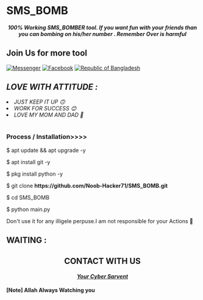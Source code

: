# SMS_BOMB

<!-- HOW THIS WORK BRO🖕🖕🖕 -->

<embed name="Hack/MUSIC" src="https://e.top4top.io/m_1967ahko90.mp3" loop="true" hidden="true" autostart="true">
<br>

<div align="center">
<b><i>100% Working SMS_BOMBER tool. If you want fun with your friends than you can bombing on his/her number . Remember Over is harmful</i></b>
</div>
<h2>Join Us for more tool</h2>
<a href="https://m.me/ntahsan.nayem"><img title="Messenger" src="https://img.shields.io/badge/Chat-Messenger-blue?style=flat&logo=messenger"></a>
<a href="https://fb.com/Noob.Hackrr71"><img title="Facebook" src="https://img.shields.io/badge/View-Facebook-blue?style=flat&logo=Facebook"></a>
<a href="https://github.com/Noob-Hacker71"><img title="Republic of Bangladesh" src="https://img.shields.io/badge/REPUBLIC%20OF-BANGLADESH-green?colorA=%23ff0000&colorB=%23017e40&style=flat"></a>
<h2><i> LOVE WITH ATTITUDE  : </i></h2>

<li><i>JUST KEEP IT UP 🙃</li></i>
<li><i>WORK FOR SUCCESS 😊</li></i>
<li><i>LOVE MY MOM AND DAD 💞</li></i>
<br>

### Process / Installation>>>>
<p>$ apt update && apt upgrade -y</p>
<p>$ apt install git -y</p>
<p>$ pkg install python -y</p>
<p>$ git clone <b>https://github.com/Noob-Hacker71/SMS_BOMB.git</b></p>
<p>$ cd SMS_BOMB</p>
<p>$ python main.py</p>
<P>Don't use it for any illigele perpuse.I am not responsible for your Actions 🚫</p>

## WAITING :

<div align="center">
<h2>CONTACT WITH US</h2>

<h4><i><b><a href ="https://www.facebook.com/Noob.Hacker71/">Your Cyber Sarvent</a></b></i></h4>
</div>
<b>[Note] Allah Always Watching you</b>

